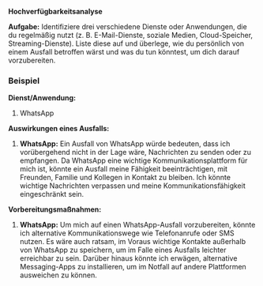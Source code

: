 **Hochverfügbarkeitsanalyse**

**Aufgabe:** Identifiziere drei verschiedene Dienste oder Anwendungen, die du regelmäßig nutzt (z. B. E-Mail-Dienste, soziale Medien, Cloud-Speicher, Streaming-Dienste). Liste diese auf und überlege, wie du persönlich von einem Ausfall betroffen wärst und was du tun könntest, um dich darauf vorzubereiten. 

### Beispiel

**Dienst/Anwendung:**

1. WhatsApp

**Auswirkungen eines Ausfalls:**

1. **WhatsApp:** Ein Ausfall von WhatsApp würde bedeuten, dass ich vorübergehend nicht in der Lage wäre, Nachrichten zu senden oder zu empfangen. Da WhatsApp eine wichtige Kommunikationsplattform für mich ist, könnte ein Ausfall meine Fähigkeit beeinträchtigen, mit Freunden, Familie und Kollegen in Kontakt zu bleiben. Ich könnte wichtige Nachrichten verpassen und meine Kommunikationsfähigkeit eingeschränkt sein.

**Vorbereitungsmaßnahmen:**

1. **WhatsApp:** Um mich auf einen WhatsApp-Ausfall vorzubereiten, könnte ich alternative Kommunikationswege wie Telefonanrufe oder SMS nutzen. Es wäre auch ratsam, im Voraus wichtige Kontakte außerhalb von WhatsApp zu speichern, um im Falle eines Ausfalls leichter erreichbar zu sein. Darüber hinaus könnte ich erwägen, alternative Messaging-Apps zu installieren, um im Notfall auf andere Plattformen ausweichen zu können.